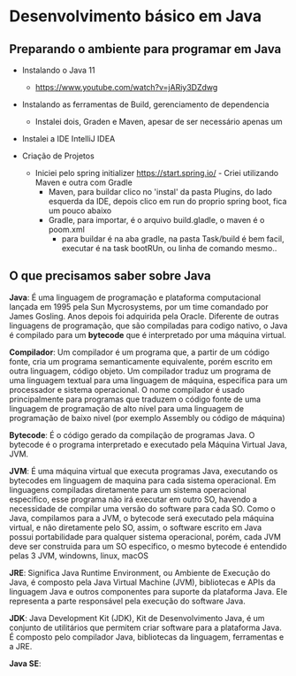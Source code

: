 # Desenvolvimento básico em Java

## Preparando o ambiente para programar em Java

- Instalando o Java 11
  - https://www.youtube.com/watch?v=jARiy3DZdwg
- Instalando as ferramentas de Build, gerenciamento de dependencia
  - Instalei dois, Graden e Maven, apesar de ser necessário apenas um
- Instalei a IDE IntelliJ IDEA

- Criação de Projetos
  - Iniciei pelo spring initializer https://start.spring.io/ - Criei utilizando Maven e outra com Gradle
    - Maven, para buildar clico no 'instal' da pasta Plugins, do lado esquerda da IDE, depois clico em run do proprio spring boot, fica um pouco abaixo
    - Gradle, para importar, é o arquivo build.gladle, o maven é o poom.xml
      - para buildar é na aba gradle, na pasta Task/build é bem facil, executar é na task bootRUn, ou linha de comando mesmo..

## O que precisamos saber sobre Java

**Java**: É uma linguagem de programação e plataforma computacional lançada em 1995 pela Sun Mycrosystems, por um time comandado por James Gosling. Anos depois foi adquirida pela Oracle. Diferente de outras linguagens de programação, que são compiladas para codigo nativo, o Java é compilado para um **bytecode** que é interpretado por uma máquina virtual.

**Compilador**: Um compilador é um programa que, a partir de um código fonte, cria um programa semanticamente equivalente, porém escrito em outra linguagem, código objeto. Um compilador traduz um programa de uma linguagem textual para uma linguagem de máquina, especifica para um processador e sistema operacional.
O nome compilador é usado principalmente para programas que traduzem o código fonte de uma linguagem de programação de alto nível para uma linguagem de programação de baixo nivel (por exemplo Assembly ou código de máquina)

**Bytecode**: É o código gerado da compilação de programas Java. O bytecode é o programa interpretado e executado pela Máquina Virtual Java, JVM.

**JVM**: É uma máquina virtual que executa programas Java, executando os bytecodes em linguagem de maquina para cada sistema operacional.
Em linguagens compiladas diretamente para um sistema operacional especifico, esse programa não irá executar em outro SO, havendo a necessidade de compilar uma versão do software para cada SO.
Como o Java, compilamos para a JVM, o bytecode será executado pela máquina virtual, e não diretamente pelo SO, assim, o software escrito em Java possui portabilidade para qualquer sistema operacional, porém, cada JVM deve ser construida para um SO especifico, o mesmo bytecode é entendido pelas 3 JVM, windowns, linux, macOS

**JRE**: Significa Java Runtime Environment, ou Ambiente de Execução do Java, é composto pela Java Virtual Machine (JVM), bibliotecas e APIs da linguagem Java e outros componentes para suporte da plataforma Java.
Ele representa a parte responsável pela execução do software Java.

**JDK**: Java Development Kit (JDK), Kit de Desenvolvimento Java, é um conjunto de utilitários que permitem criar software para a plataforma Java. É composto pelo compilador Java, bibliotecas da linguagem, ferramentas e a JRE.

**Java SE**:
